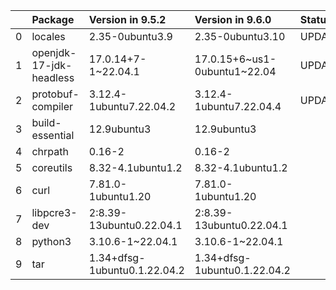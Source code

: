 <!-- markdown-link-check-disable -->

|    | Package                 | Version in 9.5.2             | Version in 9.6.0             | Status   |
|---:|:------------------------|:-----------------------------|:-----------------------------|:---------|
|  0 | locales                 | 2.35-0ubuntu3.9              | 2.35-0ubuntu3.10             | UPDATED  |
|  1 | openjdk-17-jdk-headless | 17.0.14+7-1~22.04.1          | 17.0.15+6~us1-0ubuntu1~22.04 | UPDATED  |
|  2 | protobuf-compiler       | 3.12.4-1ubuntu7.22.04.2      | 3.12.4-1ubuntu7.22.04.4      | UPDATED  |
|  3 | build-essential         | 12.9ubuntu3                  | 12.9ubuntu3                  |          |
|  4 | chrpath                 | 0.16-2                       | 0.16-2                       |          |
|  5 | coreutils               | 8.32-4.1ubuntu1.2            | 8.32-4.1ubuntu1.2            |          |
|  6 | curl                    | 7.81.0-1ubuntu1.20           | 7.81.0-1ubuntu1.20           |          |
|  7 | libpcre3-dev            | 2:8.39-13ubuntu0.22.04.1     | 2:8.39-13ubuntu0.22.04.1     |          |
|  8 | python3                 | 3.10.6-1~22.04.1             | 3.10.6-1~22.04.1             |          |
|  9 | tar                     | 1.34+dfsg-1ubuntu0.1.22.04.2 | 1.34+dfsg-1ubuntu0.1.22.04.2 |          |